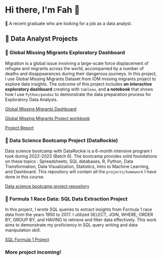 # Hi there, I'm Fah 👋
💬 A recent graduate who are looking for a job as a data analyst.


## 📁 Data Analyst Projects

### 🌱 Global Missing Migrants Exploratory Dashboard
Migration is a global issue involving a large-scale force displacement of refugee and migrants across the world, accompanied by a number of deaths and disappearances during their dangerous journeys. In this project, I use Global Missing Migrants Dataset from IOM missing migrants project to explore data insights. The outcome of this project includes **an interactive exploratory dashboard** creating with `tableau`, and **a notebook** that shows how I use `Python/pandas` to demonstrate the data preparation process for Exploratory Data Analysis.

[Global Missing Migrants Dashboard](https://public.tableau.com/views/Draft_dashboard/Exploratory?:language=en-US&:display_count=n&:origin=viz_share_link)

[Global Missing Migrants Project workbook](https://datalore.jetbrains.com/report/static/W7I74JMZPav5kPBU9p9V20/cew0NFB0yeanEIAKJQMOBm)

[Project Report](https://github.com/Fafyfah/Additional_project/blob/d1b3361910933770b3b0abb2ee73c20cbaf6f097/Missing-migrants-project/README.md )

### 🌱 Data Science Bootcamp Project (DataRockie)
Data science bootcamp with DataRockie is a 6-month intensive program I took during 2022-2023 (Batch 6). The bootcamp provides solid foundations on these topics : Spreadsheets, SQL databases, R, Python, Data Transformation, Data Visualization, Statistics, Intro to Machine Learning, and Dashboard. This repository will contain all the `projects/homework` I have done in this course.

[Data science bootcamp project repository](https://github.com/Fafyfah/bootcamp_projects.git)

### 🌱 Formula 1 Race Data: SQL Data Extraction Project
In this project, I wrote SQL queries to extract insights from Formula 1 race data from the years 1950 to 2017. I utilized SELECT, JOIN, WHERE, ORDER BY, GROUP BY, and HAVING to retrieve and filter data effectively. This work aims to demonstrate my proficiency in SQL query writing and data manipulation skill. 

[SQL Formula 1 Project](https://github.com/Fafyfah/Additional_project/tree/d1b3361910933770b3b0abb2ee73c20cbaf6f097/sql-formula1-project)

### More project incoming!

